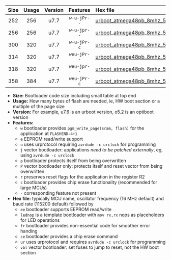 |Size|Usage|Version|Features|Hex file|
|:-:|:-:|:-:|:-:|:--|
|252|256|u7.7|`w-u-jPr--`|[urboot_atmega48pb_8mhz_500000bps_lednop_ur_vbl.hex](https://raw.githubusercontent.com/stefanrueger/urboot.hex/main/mcus/atmega48pb/fcpu_8mhz/500000_bps/urboot_atmega48pb_8mhz_500000bps_lednop_ur_vbl.hex)|
|256|256|u7.7|`w-u-jpr--`|[urboot_atmega48pb_8mhz_500000bps_lednop_fr_ur_vbl.hex](https://raw.githubusercontent.com/stefanrueger/urboot.hex/main/mcus/atmega48pb/fcpu_8mhz/500000_bps/urboot_atmega48pb_8mhz_500000bps_lednop_fr_ur_vbl.hex)|
|300|320|u7.7|`w-u-jPr-c`|[urboot_atmega48pb_8mhz_500000bps_lednop_fr_ce_ur_vbl.hex](https://raw.githubusercontent.com/stefanrueger/urboot.hex/main/mcus/atmega48pb/fcpu_8mhz/500000_bps/urboot_atmega48pb_8mhz_500000bps_lednop_fr_ce_ur_vbl.hex)|
|314|320|u7.7|`weu-jPr--`|[urboot_atmega48pb_8mhz_500000bps_ee_lednop_ur_vbl.hex](https://raw.githubusercontent.com/stefanrueger/urboot.hex/main/mcus/atmega48pb/fcpu_8mhz/500000_bps/urboot_atmega48pb_8mhz_500000bps_ee_lednop_ur_vbl.hex)|
|318|320|u7.7|`weu-jpr--`|[urboot_atmega48pb_8mhz_500000bps_ee_lednop_fr_ur_vbl.hex](https://raw.githubusercontent.com/stefanrueger/urboot.hex/main/mcus/atmega48pb/fcpu_8mhz/500000_bps/urboot_atmega48pb_8mhz_500000bps_ee_lednop_fr_ur_vbl.hex)|
|358|384|u7.7|`weu-jPr-c`|[urboot_atmega48pb_8mhz_500000bps_ee_lednop_fr_ce_ur_vbl.hex](https://raw.githubusercontent.com/stefanrueger/urboot.hex/main/mcus/atmega48pb/fcpu_8mhz/500000_bps/urboot_atmega48pb_8mhz_500000bps_ee_lednop_fr_ce_ur_vbl.hex)|

- **Size:** Bootloader code size including small table at top end
- **Usage:** How many bytes of flash are needed, ie, HW boot section or a multiple of the page size
- **Version:** For example, u7.6 is an urboot version, o5.2 is an optiboot version
- **Features:**
  + `w` bootloader provides `pgm_write_page(sram, flash)` for the application at `FLASHEND-4+1`
  + `e` EEPROM read/write support
  + `u` uses urprotocol requiring `avrdude -c urclock` for programming
  + `j` vector bootloader: applications *need to be patched externally*, eg, using `avrdude -c urclock`
  + `p` bootloader protects itself from being overwritten
  + `P` vector bootloader only: protects itself and reset vector from being overwritten
  + `r` preserves reset flags for the application in the register R2
  + `c` bootloader provides chip erase functionality (recommended for large MCUs)
  + `-` corresponding feature not present
- **Hex file:** typically MCU name, oscillator frequency (16 MHz default) and baud rate (115200 default) followed by
  + `ee` bootloader supports EEPROM read/write
  + `lednop` is a template bootloader with `mov rx,rx` nops as placeholders for LED operations
  + `fr` bootloader provides non-essential code for smoother error handing
  + `ce` bootloader provides a chip erase command
  + `ur` uses urprotocol and requires `avrdude -c urclock` for programming
  + `vbl` vector bootloader: set fuses to jump to reset, not the HW boot section
